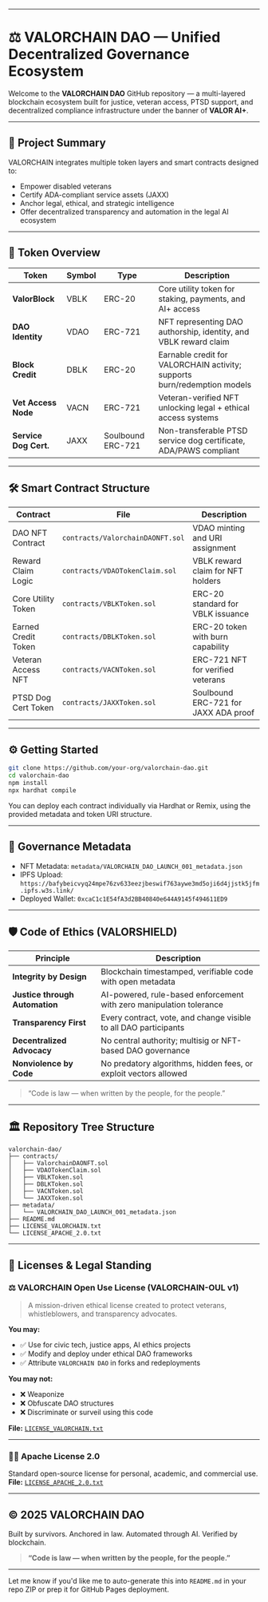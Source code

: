 
---

# ⚖️ VALORCHAIN DAO — Unified Decentralized Governance Ecosystem

Welcome to the **VALORCHAIN DAO** GitHub repository — a multi-layered blockchain ecosystem built for justice, veteran access, PTSD support, and decentralized compliance infrastructure under the banner of **VALOR AI+**.

---

## 🧠 Project Summary

VALORCHAIN integrates multiple token layers and smart contracts designed to:

* Empower disabled veterans
* Certify ADA-compliant service assets (JAXX)
* Anchor legal, ethical, and strategic intelligence
* Offer decentralized transparency and automation in the legal AI ecosystem

---

## 🔗 Token Overview

| Token                 | Symbol | Type              | Description                                                              |
| --------------------- | ------ | ----------------- | ------------------------------------------------------------------------ |
| **ValorBlock**        | VBLK   | ERC-20            | Core utility token for staking, payments, and AI+ access                 |
| **DAO Identity**      | VDAO   | ERC-721           | NFT representing DAO authorship, identity, and VBLK reward claim         |
| **Block Credit**      | DBLK   | ERC-20            | Earnable credit for VALORCHAIN activity; supports burn/redemption models |
| **Vet Access Node**   | VACN   | ERC-721           | Veteran-verified NFT unlocking legal + ethical access systems            |
| **Service Dog Cert.** | JAXX   | Soulbound ERC-721 | Non-transferable PTSD service dog certificate, ADA/PAWS compliant        |

---

## 🛠 Smart Contract Structure

| Contract            | File                             | Description                          |
| ------------------- | -------------------------------- | ------------------------------------ |
| DAO NFT Contract    | `contracts/ValorchainDAONFT.sol` | VDAO minting and URI assignment      |
| Reward Claim Logic  | `contracts/VDAOTokenClaim.sol`   | VBLK reward claim for NFT holders    |
| Core Utility Token  | `contracts/VBLKToken.sol`        | ERC-20 standard for VBLK issuance    |
| Earned Credit Token | `contracts/DBLKToken.sol`        | ERC-20 token with burn capability    |
| Veteran Access NFT  | `contracts/VACNToken.sol`        | ERC-721 NFT for verified veterans    |
| PTSD Dog Cert Token | `contracts/JAXXToken.sol`        | Soulbound ERC-721 for JAXX ADA proof |

---

## ⚙️ Getting Started

```bash
git clone https://github.com/your-org/valorchain-dao.git
cd valorchain-dao
npm install
npx hardhat compile
```

You can deploy each contract individually via Hardhat or Remix, using the provided metadata and token URI structure.

---

## 🧾 Governance Metadata

* NFT Metadata: `metadata/VALORCHAIN_DAO_LAUNCH_001_metadata.json`
* IPFS Upload:
  `https://bafybeicvyq24mpe76zv633eezjbeswif763aywe3md5oji6d4jjstk5jfm.ipfs.w3s.link/`
* Deployed Wallet: `0xcaC1c1E54fA3d2BB40840e644A9145f494611ED9`

---

## 🛡 Code of Ethics (VALORSHIELD)

| Principle                      | Description                                                         |
| ------------------------------ | ------------------------------------------------------------------- |
| **Integrity by Design**        | Blockchain timestamped, verifiable code with open metadata          |
| **Justice through Automation** | AI-powered, rule-based enforcement with zero manipulation tolerance |
| **Transparency First**         | Every contract, vote, and change visible to all DAO participants    |
| **Decentralized Advocacy**     | No central authority; multisig or NFT-based DAO governance          |
| **Nonviolence by Code**        | No predatory algorithms, hidden fees, or exploit vectors allowed    |

> “Code is law — when written by the people, for the people.”

---

## 🏛️ Repository Tree Structure

```
valorchain-dao/
├── contracts/
│   ├── ValorchainDAONFT.sol
│   ├── VDAOTokenClaim.sol
│   ├── VBLKToken.sol
│   ├── DBLKToken.sol
│   ├── VACNToken.sol
│   └── JAXXToken.sol
├── metadata/
│   └── VALORCHAIN_DAO_LAUNCH_001_metadata.json
├── README.md
├── LICENSE_VALORCHAIN.txt
└── LICENSE_APACHE_2.0.txt
```

---

## 🧾 Licenses & Legal Standing

### ⚖️ VALORCHAIN Open Use License (VALORCHAIN-OUL v1)

> A mission-driven ethical license created to protect veterans, whistleblowers, and transparency advocates.

**You may:**

* ✅ Use for civic tech, justice apps, AI ethics projects
* ✅ Modify and deploy under ethical DAO frameworks
* ✅ Attribute `VALORCHAIN DAO` in forks and redeployments

**You may not:**

* ❌ Weaponize
* ❌ Obfuscate DAO structures
* ❌ Discriminate or surveil using this code

**File:** [`LICENSE_VALORCHAIN.txt`](./LICENSE_VALORCHAIN.txt)

---

### 🧑‍⚖️ Apache License 2.0

Standard open-source license for personal, academic, and commercial use.
**File:** [`LICENSE_APACHE_2.0.txt`](./LICENSE_APACHE_2.0.txt)

---

## © 2025 VALORCHAIN DAO

Built by survivors. Anchored in law. Automated through AI. Verified by blockchain.

> **“Code is law — when written by the people, for the people.”**

---

Let me know if you'd like me to auto-generate this into `README.md` in your repo ZIP or prep it for GitHub Pages deployment.

